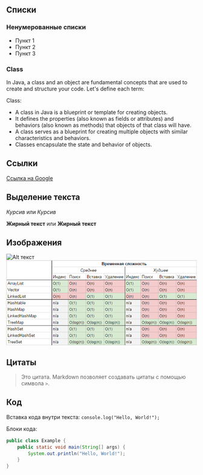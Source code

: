 
## Списки

### Ненумерованные списки

- Пункт 1
- Пункт 2
- Пункт 3

### Class

In Java, a class and an object are fundamental concepts that are used to create and structure your code. Let's define each term:

Class:

- A class in Java is a blueprint or template for creating objects.
- It defines the properties (also known as fields or attributes) and behaviors (also known as methods) that objects of that class will have.
- A class serves as a blueprint for creating multiple objects with similar characteristics and behaviors.
- Classes encapsulate the state and behavior of objects.

## Ссылки

[Ссылка на Google](https://www.google.com)

## Выделение текста

*Курсив* или _Курсив_

**Жирный текст** или __Жирный текст__

## Изображения

![Alt текст](https://www.example.com/image.jpg)
![Alt текст](/img/collections/collections-time.png)

## Цитаты

> Это цитата. Markdown позволяет создавать цитаты с помощью символа `>`.

## Код

Вставка кода внутри текста: `console.log("Hello, World!");`

Блоки кода:

```java
public class Example {
    public static void main(String[] args) {
        System.out.println("Hello, World!");
    }
}
